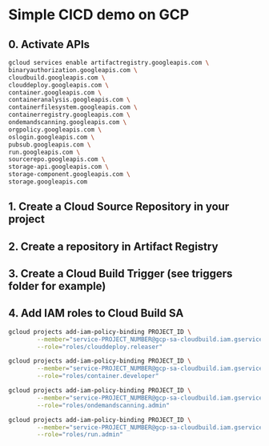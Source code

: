 # Simple CICD demo on GCP

## 0. Activate APIs

```sh
gcloud services enable artifactregistry.googleapis.com \
binaryauthorization.googleapis.com \
cloudbuild.googleapis.com \
clouddeploy.googleapis.com \
container.googleapis.com \
containeranalysis.googleapis.com \
containerfilesystem.googleapis.com \
containerregistry.googleapis.com \
ondemandscanning.googleapis.com \
orgpolicy.googleapis.com \
oslogin.googleapis.com \
pubsub.googleapis.com \
run.googleapis.com \
sourcerepo.googleapis.com \
storage-api.googleapis.com \
storage-component.googleapis.com \
storage.googleapis.com
```

## 1. Create a Cloud Source Repository in your project

## 2. Create a repository in Artifact Registry

## 3. Create a Cloud Build Trigger (see triggers folder for example)

## 4. Add IAM roles to Cloud Build SA

```sh
gcloud projects add-iam-policy-binding PROJECT_ID \
        --member="service-PROJECT_NUMBER@gcp-sa-cloudbuild.iam.gserviceaccount.com" \
        --role="roles/clouddeploy.releaser"
```
```sh
gcloud projects add-iam-policy-binding PROJECT_ID \
        --member="service-PROJECT_NUMBER@gcp-sa-cloudbuild.iam.gserviceaccount.com" \
        --role="roles/container.developer"
```
```sh
gcloud projects add-iam-policy-binding PROJECT_ID \
        --member="service-PROJECT_NUMBER@gcp-sa-cloudbuild.iam.gserviceaccount.com" \
        --role="roles/ondemandscanning.admin"
```
```sh
gcloud projects add-iam-policy-binding PROJECT_ID \
        --member="service-PROJECT_NUMBER@gcp-sa-cloudbuild.iam.gserviceaccount.com" \
        --role="roles/run.admin"
```


